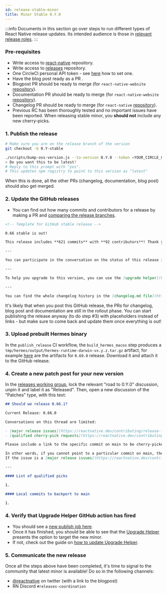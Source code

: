 ```yaml
---
id: release-stable-minor
title: Minor Stable 0.Y.0
---
```


:::info
Documents in this section go over steps to run different types of React Native release updates. Its intended audience is those in [relevant release roles](./release-roles-responsibilites.md).
:::

### Pre-requisites

- Write access to [react-native](https://github.com/facebook/react-native) repository.
- Write access to [releases](https://github.com/reactwg/react-native-releases) repository.
- One CircleCI personal API token - see [here](https://circleci.com/docs/2.0/managing-api-tokens/#creating-a-personal-api-token) how to set one.
- Have the blog post ready as a PR .
- Blogpost PR should be ready to merge (for `react-native-website` [repository](https://github.com/facebook/react-native-website)).
- Documentation PR should be ready to merge (for `react-native-website` [repository](https://github.com/facebook/react-native-website)).
- Changelog PR should be ready to merge (for `react-native` [repository](https://github.com/facebook/react-native)).
- Previous RC has been thoroughly tested and no important issues have been reported. When releasing stable minor, you **should not** include any new cherry-picks.

### 1. Publish the release

```bash
# Make sure you are on the release branch of the version
git checkout -b 0.Y-stable

./scripts/bump-oss-version.js --to-version 0.Y.0 --token <YOUR_CIRCLE_CI_TOKEN>
> Do you want this to be latest?
# Reply to this prompt with "yes".
# This updates npm registry to point to this version as "latest"
```

When this is done, all the other PRs (changelog, documentation, blog post) should also get merged.

### 2. Update the GitHub releases

- You can find out how many commits and contributors for a release by making a PR and [comparing the release branches](https://github.com/facebook/react-native/compare/0.66-stable...0.67-stable).

```markdown
<!-- Template for GitHub stable release -->

0.66 stable is out!

This release includes **621 commits** with **92 contributors**! Thank you to all our contributors new and old! See the highlights of the release in our [release blog post](https://reactnative.dev/blog/2021/10/01/version-066).

---

You can participate in the conversation on the status of this release in this [discussion](https://github.com/reactwg/react-native-releases/discussions/23)

---

To help you upgrade to this version, you can use the [upgrade helper](https://react-native-community.github.io/upgrade-helper/) ⚛️

---

You can find the whole changelog history in the [changelog.md file](https://github.com/facebook/react-native/blob/main/CHANGELOG.md).
```

It's likely that when you post this GitHub release, the PRs for changelog, blog post and documentation are still in the rollout phase. You can start publishing the release anyway (to do step #3) with placeholders instead of links - but make sure to come back and update them once everything is out!

### 3. Upload prebuilt Hermes binary

In the `publish_release` CI workflow, the `build_hermes_macos` step produces a `tmp/hermes/output/hermes-runtime-darwin-vx.y.z.tar.gz` artifact, for example [here](https://app.circleci.com/pipelines/github/facebook/react-native/13933/workflows/5f2ad198-2264-4e7e-8c62-7b28e97532d8/jobs/262322/artifacts) are the artifacts for `0.69.0` release. Download it and attach it to the GitHub release.

### 4. Create a new patch post for your new version

In the [releases working group](https://github.com/reactwg/react-native-releases/discussions), lock the relevant "road to 0.Y.0" discussion, unpin it and label it as "Released". Then, open a new discussion of the "Patches" type, with this text:

```markdown
## Should we release 0.66.1?

Current Release: 0.66.0

Conversations on this thread are limited:

- [major release issues](https://reactnative.dev/contributing/release-faq#what-is-release-blocking).
- [qualified cherry-pick requests](https://reactnative.dev/contributing/release-faq#what-is-a-qualified-pick-request) of commits on main that [did not make the previous patch version](https://reactnative.dev/contributing/release-faq#how-do-i-know-if-my-fixfeature-is-in-a-certain-release).

Please include a link to the specific commit on main to be cherry-picked, for example: [facebook/react-native@bd2b7d6](https://github.com/facebook/react-native/commit/20b0eba581a00e5e7e300f6377379b836617c147)

In other words, if you cannot point to a particular commit on main, then your request likely belongs as a new issue.
If the issue is a [major release issues](https://reactnative.dev/contributing/release-faq#what-is-release-blocking), please reference the issue here.

---

#### List of qualified picks

1.

#### Local commits to backport to main

1.
```

### 4. Verify that Upgrade Helper GitHub action has fired

- You should see a [new publish job here](https://github.com/react-native-community/rn-diff-purge/actions).
- Once it has finished, you should be able to see that the [Upgrade Helper](https://react-native-community.github.io/upgrade-helper/) presents the option to target the new minor.
- If not, check out the guide on [how to update Upgrade Helper](/contributing/updating-upgrade-helper).

### 5. Communicate the new release

Once all the steps above have been completed, it's time to signal to the community that latest minor is available! Do so in the following channels:

- [@reactnative](https://twitter.com/reactnative) on twitter (with a link to the blogpost)
- RN Discord `#releases-coordination`
